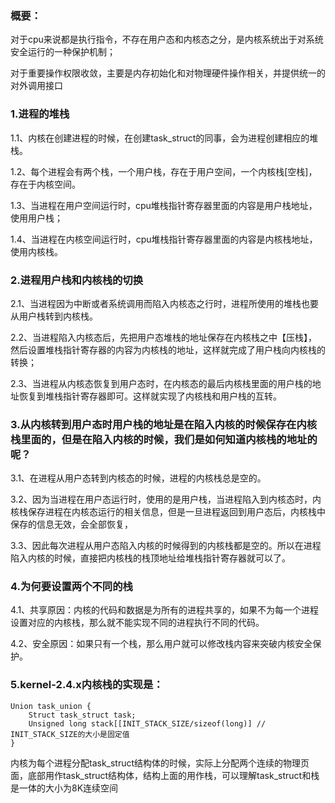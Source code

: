 ### 概要：

对于cpu来说都是执行指令，不存在用户态和内核态之分，是内核系统出于对系统安全运行的一种保护机制；

对于重要操作权限收敛，主要是内存初始化和对物理硬件操作相关，并提供统一的对外调用接口

### 1.进程的堆栈

1.1、内核在创建进程的时候，在创建task_struct的同事，会为进程创建相应的堆栈。

1.2、每个进程会有两个栈，一个用户栈，存在于用户空间，一个内核栈[空栈]，存在于内核空间。

1.3、当进程在用户空间运行时，cpu堆栈指针寄存器里面的内容是用户栈地址，使用用户栈；

1.4、当进程在内核空间运行时，cpu堆栈指针寄存器里面的内容是内核栈地址，使用内核栈。

### 2.进程用户栈和内核栈的切换

2.1、当进程因为中断或者系统调用而陷入内核态之行时，进程所使用的堆栈也要从用户栈转到内核栈。

2.2、当进程陷入内核态后，先把用户态堆栈的地址保存在内核栈之中【压栈】，然后设置堆栈指针寄存器的内容为内核栈的地址，这样就完成了用户栈向内核栈的转换；

2.3、当进程从内核态恢复到用户态时，在内核态的最后内核栈里面的用户栈的地址恢复到堆栈指针寄存器即可。这样就实现了内核栈和用户栈的互转。

### 3.从内核转到用户态时用户栈的地址是在陷入内核的时候保存在内核栈里面的，但是在陷入内核的时候，我们是如何知道内核栈的地址的呢？

3.1、在进程从用户态转到内核态的时候，进程的内核栈总是空的。

3.2、因为当进程在用户态运行时，使用的是用户栈，当进程陷入到内核态时，内核栈保存进程在内核态运行的相关信息，但是一旦进程返回到用户态后，内核栈中保存的信息无效，会全部恢复，

3.3、因此每次进程从用户态陷入内核的时候得到的内核栈都是空的。所以在进程陷入内核的时候，直接把内核栈的栈顶地址给堆栈指针寄存器就可以了。

### 4.为何要设置两个不同的栈

4.1、共享原因：内核的代码和数据是为所有的进程共享的，如果不为每一个进程设置对应的内核栈，那么就不能实现不同的进程执行不同的代码。

4.2、安全原因：如果只有一个栈，那么用户就可以修改栈内容来突破内核安全保护。

### 5.kernel-2.4.x内核栈的实现是：
```
Union task_union {
    Struct task_struct task;
    Unsigned long stack[[INIT_STACK_SIZE/sizeof(long)] // INIT_STACK_SIZE的大小是固定值
}
```

内核为每个进程分配task_struct结构体的时候，实际上分配两个连续的物理页面，底部用作task_struct结构体，结构上面的用作栈，可以理解task_struct和栈是一体的大小为8K连续空间
